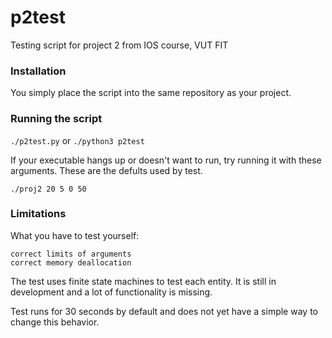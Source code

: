 # p2test
Testing script for project 2 from IOS course, VUT FIT

### Installation
You simply place the script into the same repository as your project.

### Running the script
```./p2test.py```
or
```./python3 p2test```


If your executable hangs up or doesn't want to run, try running it with these arguments.
These are the defults used by test.
```
./proj2 20 5 0 50
```

### Limitations
What you have to test yourself:
```
correct limits of arguments
correct memory deallocation
```

The test uses finite state machines to test each entity.
It is still in development and a lot of functionality is missing.

Test runs for 30 seconds by default and does not yet have a simple way to change this behavior.

